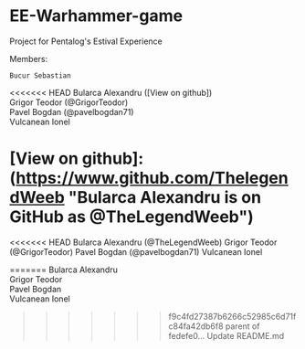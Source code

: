 # EE-Warhammer-game

Project for Pentalog's Estival Experience  
  
Members:  
  
    Bucur Sebastian  
<<<<<<< HEAD
    Bularca Alexandru ([View on github])  
    Grigor Teodor (@GrigorTeodor)  
    Pavel Bogdan (@pavelbogdan71)  
    Vulcanean Ionel  

[View on github]: (https://www.github.com/ThelegendWeeb "Bularca Alexandru is on GitHub as @TheLegendWeeb")
=======
<<<<<<< HEAD
    Bularca Alexandru (@TheLegendWeeb)
    Grigor Teodor (@GrigorTeodor)
    Pavel Bogdan (@pavelbogdan71)
    Vulcanean Ionel  

=======
    Bularca Alexandru  
    Grigor Teodor  
    Pavel Bogdan  
    Vulcanean Ionel  
>>>>>>> f9c4fd27387b6266c52985c6d71fc84fa42db6f8
>>>>>>> parent of fedefe0... Update README.md
